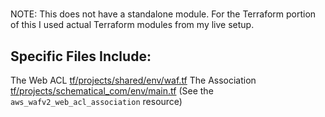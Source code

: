 #
NOTE: This does not have a standalone module. 
For the Terraform portion of this I used actual Terraform modules from my live setup.

## Specific Files Include:
The Web ACL [tf/projects/shared/env/waf.tf](../../tf/projects/shared/env/waf.tf)
The Association [tf/projects/schematical_com/env/main.tf](../../tf/projects/schematical_com/env/main.tf) (See the `aws_wafv2_web_acl_association` resource)

